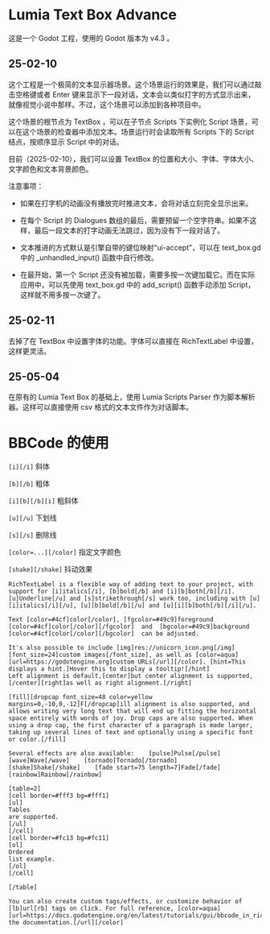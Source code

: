 # Lumia Text Box Advance

这是一个 Godot 工程，使用的 Godot 版本为 v4.3 。

## 25-02-10

这个工程是一个极简的文本显示器场景。这个场景运行的效果是，我们可以通过敲击空格键或者 Enter 键来显示下一段对话，文本会以类似打字的方式显示出来，就像视觉小说中那样。不过，这个场景可以添加到各种项目中。

这个场景的根节点为 TextBox ，可以在子节点 Scripts 下实例化 Script 场景，可以在这个场景的检查器中添加文本。场景运行时会读取所有 Scripts 下的 Script 结点，按顺序显示 Script 中的对话。

目前（2025-02-10），我们可以设置 TextBox 的位置和大小、字体、字体大小、文字颜色和文本背景颜色。

注意事项：

- 如果在打字机的动画没有播放完时推进文本，会将对话立刻完全显示出来。

- 在每个 Script 的 Dialogues 数组的最后，需要预留一个空字符串。如果不这样，最后一段文本的打字动画无法跳过，因为没有下一段对话了。

- 文本推进的方式默认是引擎自带的键位映射“ui-accept”，可以在 text_box.gd 中的 _unhandled_input() 函数中自行修改。
- 在最开始，第一个 Script 还没有被加载，需要多按一次键加载它。而在实际应用中，可以先使用 text_box.gd 中的 add_script() 函数手动添加 Script，这样就不用多按一次键了。

## 25-02-11

去掉了在 TextBox 中设置字体的功能。字体可以直接在 RichTextLabel 中设置，这样更灵活。

## 25-05-04

在原有的 Lumia Text Box 的基础上，使用 Lumia Scripts Parser 作为脚本解析器。这样可以直接使用 csv 格式的文本文件作为对话脚本。

# BBCode 的使用

`[i][/i]` 斜体

`[b][/b]` 粗体

`[i][b][/b][i]` 粗斜体

`[u][/u]` 下划线

`[s][/s]` 删除线

`[color=...][/color]` 指定文字颜色

`[shake][/shake]` 抖动效果

```
RichTextLabel is a flexible way of adding text to your project, with support for [i]italics[/i], [b]bold[/b] and [i][b]both[/b][/i].
[u]Underline[/u] and [s]strikethrough[/s] work too, including with [u][i]italics[/i][/u], [u][b]bold[/b][/u] and [u][i][b]both[/b][/i][/u].

Text [color=#4cf]color[/color], [fgcolor=#49c9]foreground [color=#4cf]color[/color][/fgcolor]  and  [bgcolor=#49c9]background [color=#4cf]color[/color][/bgcolor]  can be adjusted.

It's also possible to include [img]res://unicorn_icon.png[/img] [font_size=24]custom images[/font_size], as well as [color=aqua][url=https://godotengine.org]custom URLs[/url][/color]. [hint=This displays a hint.]Hover this to display a tooltip![/hint]
Left alignment is default,[center]but center alignment is supported,[/center][right]as well as right alignment.[/right]

[fill][dropcap font_size=48 color=yellow margins=0,-10,0,-12]F[/dropcap]ill alignment is also supported, and allows writing very long text that will end up fitting the horizontal space entirely with words of joy. Drop caps are also supported. When using a drop cap, the first character of a paragraph is made larger, taking up several lines of text and optionally using a specific font or color.[/fill]

Several effects are also available:    [pulse]Pulse[/pulse]    [wave]Wave[/wave]    [tornado]Tornado[/tornado]    [shake]Shake[/shake]    [fade start=75 length=7]Fade[/fade]    [rainbow]Rainbow[/rainbow]

[table=2]
[cell border=#fff3 bg=#fff1]
[ul]
Tables
are supported.
[/ul]
[/cell]
[cell border=#fc13 bg=#fc11]
[ol]
Ordered
list example.
[/ol]
[/cell]

[/table]

You can also create custom tags/effects, or customize behavior of [lb]url[rb] tags on click. For full reference, [color=aqua][url=https://docs.godotengine.org/en/latest/tutorials/gui/bbcode_in_richtextlabel.html]check the documentation.[/url][/color]
```

